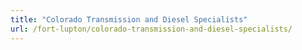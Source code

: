 ```yaml
---
title: "Colorado Transmission and Diesel Specialists"
url: /fort-lupton/colorado-transmission-and-diesel-specialists/
---
```

